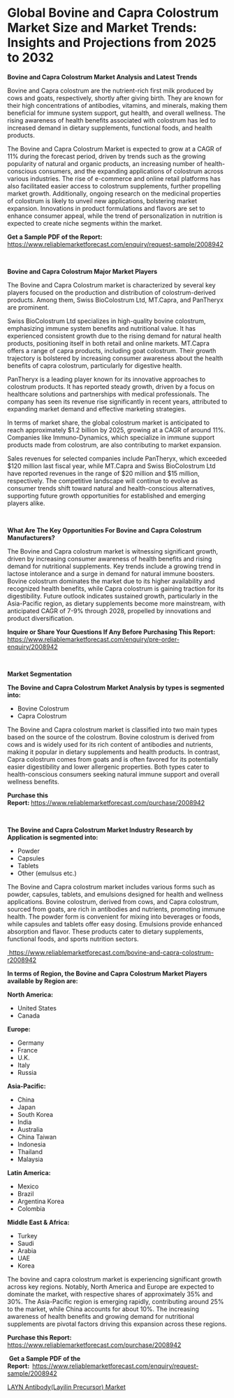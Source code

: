 <p><h1>Global Bovine and Capra Colostrum Market Size and Market Trends: Insights and Projections from 2025 to 2032</h1></p><p><strong>Bovine and Capra Colostrum Market Analysis and Latest Trends</strong></p>
<p><p>Bovine and Capra colostrum are the nutrient-rich first milk produced by cows and goats, respectively, shortly after giving birth. They are known for their high concentrations of antibodies, vitamins, and minerals, making them beneficial for immune system support, gut health, and overall wellness. The rising awareness of health benefits associated with colostrum has led to increased demand in dietary supplements, functional foods, and health products.</p><p>The Bovine and Capra Colostrum Market is expected to grow at a CAGR of 11% during the forecast period, driven by trends such as the growing popularity of natural and organic products, an increasing number of health-conscious consumers, and the expanding applications of colostrum across various industries. The rise of e-commerce and online retail platforms has also facilitated easier access to colostrum supplements, further propelling market growth. Additionally, ongoing research on the medicinal properties of colostrum is likely to unveil new applications, bolstering market expansion. Innovations in product formulations and flavors are set to enhance consumer appeal, while the trend of personalization in nutrition is expected to create niche segments within the market.</p></p>
<p><strong>Get a Sample PDF of the Report:&nbsp;</strong> <a href="https://www.reliablemarketforecast.com/enquiry/request-sample/2008942?utm_campaign=3511&utm_medium=2&utm_source=Github&utm_content=ia&utm_term=29032025&utm_id=bovine-and-capra-colostrum">https://www.reliablemarketforecast.com/enquiry/request-sample/2008942</a></p>
<p>&nbsp;</p>
<p><strong>Bovine and Capra Colostrum Major Market Players</strong></p>
<p><p>The Bovine and Capra Colostrum market is characterized by several key players focused on the production and distribution of colostrum-derived products. Among them, Swiss BioColostrum Ltd, MT.Capra, and PanTheryx are prominent. </p><p>Swiss BioColostrum Ltd specializes in high-quality bovine colostrum, emphasizing immune system benefits and nutritional value. It has experienced consistent growth due to the rising demand for natural health products, positioning itself in both retail and online markets. MT.Capra offers a range of capra products, including goat colostrum. Their growth trajectory is bolstered by increasing consumer awareness about the health benefits of capra colostrum, particularly for digestive health.</p><p>PanTheryx is a leading player known for its innovative approaches to colostrum products. It has reported steady growth, driven by a focus on healthcare solutions and partnerships with medical professionals. The company has seen its revenue rise significantly in recent years, attributed to expanding market demand and effective marketing strategies. </p><p>In terms of market share, the global colostrum market is anticipated to reach approximately $1.2 billion by 2025, growing at a CAGR of around 11%. Companies like Immuno-Dynamics, which specialize in immune support products made from colostrum, are also contributing to market expansion.</p><p>Sales revenues for selected companies include PanTheryx, which exceeded $120 million last fiscal year, while MT.Capra and Swiss BioColostrum Ltd have reported revenues in the range of $20 million and $15 million, respectively. The competitive landscape will continue to evolve as consumer trends shift toward natural and health-conscious alternatives, supporting future growth opportunities for established and emerging players alike.</p></p>
<p>&nbsp;</p>
<p><strong>What Are The Key Opportunities For Bovine and Capra Colostrum Manufacturers?</strong></p>
<p><p>The Bovine and Capra colostrum market is witnessing significant growth, driven by increasing consumer awareness of health benefits and rising demand for nutritional supplements. Key trends include a growing trend in lactose intolerance and a surge in demand for natural immune boosters. Bovine colostrum dominates the market due to its higher availability and recognized health benefits, while Capra colostrum is gaining traction for its digestibility. Future outlook indicates sustained growth, particularly in the Asia-Pacific region, as dietary supplements become more mainstream, with anticipated CAGR of 7-9% through 2028, propelled by innovations and product diversification.</p></p>
<p><strong>Inquire or Share Your Questions If Any Before Purchasing This Report:</strong> <a href="https://www.reliablemarketforecast.com/enquiry/pre-order-enquiry/2008942?utm_campaign=3511&utm_medium=2&utm_source=Github&utm_content=ia&utm_term=29032025&utm_id=bovine-and-capra-colostrum">https://www.reliablemarketforecast.com/enquiry/pre-order-enquiry/2008942</a></p>
<p>&nbsp;</p>
<p><strong>Market Segmentation</strong></p>
<p><strong>The Bovine and Capra Colostrum Market Analysis by types is segmented into:</strong></p>
<p><ul><li>Bovine Colostrum</li><li>Capra Colostrum</li></ul></p>
<p><p>The Bovine and Capra colostrum market is classified into two main types based on the source of the colostrum. Bovine colostrum is derived from cows and is widely used for its rich content of antibodies and nutrients, making it popular in dietary supplements and health products. In contrast, Capra colostrum comes from goats and is often favored for its potentially easier digestibility and lower allergenic properties. Both types cater to health-conscious consumers seeking natural immune support and overall wellness benefits.</p></p>
<p><strong>Purchase this Report:&nbsp;</strong><a href="https://www.reliablemarketforecast.com/purchase/2008942?utm_campaign=3511&utm_medium=2&utm_source=Github&utm_content=ia&utm_term=29032025&utm_id=bovine-and-capra-colostrum">https://www.reliablemarketforecast.com/purchase/2008942</a></p>
<p>&nbsp;</p>
<p><strong>The Bovine and Capra Colostrum Market Industry Research by Application is segmented into:</strong></p>
<p><ul><li>Powder</li><li>Capsules</li><li>Tablets</li><li>Other (emulsus etc.)</li></ul></p>
<p><p>The Bovine and Capra colostrum market includes various forms such as powder, capsules, tablets, and emulsions designed for health and wellness applications. Bovine colostrum, derived from cows, and Capra colostrum, sourced from goats, are rich in antibodies and nutrients, promoting immune health. The powder form is convenient for mixing into beverages or foods, while capsules and tablets offer easy dosing. Emulsions provide enhanced absorption and flavor. These products cater to dietary supplements, functional foods, and sports nutrition sectors.</p></p>
<p><a href="https://www.reliablemarketforecast.com/bovine-and-capra-colostrum-r2008942?utm_campaign=3511&utm_medium=2&utm_source=Github&utm_content=ia&utm_term=29032025&utm_id=bovine-and-capra-colostrum">&nbsp;https://www.reliablemarketforecast.com/bovine-and-capra-colostrum-r2008942</a></p>
<p><strong>In terms of Region, the Bovine and Capra Colostrum Market Players available by Region are:</strong></p>
<p>
    <p> <strong> North America: </strong>
        <ul>
            <li>United States</li>
            <li>Canada</li>
        </ul>
        </p> 
    <p> <strong> Europe: </strong>
        <ul>
            <li>Germany</li>
            <li>France</li>
            <li>U.K.</li>
            <li>Italy</li>
            <li>Russia</li>
        </ul>
        </p> 
    <p> <strong> Asia-Pacific: </strong>
        <ul>
            <li>China</li>
            <li>Japan</li>
            <li>South Korea</li>
            <li>India</li>
            <li>Australia</li>
            <li>China Taiwan</li>
            <li>Indonesia</li>
            <li>Thailand</li>
            <li>Malaysia</li>
        </ul>
        </p> 
    <p> <strong> Latin America: </strong>
        <ul>
            <li>Mexico</li>
            <li>Brazil</li>
            <li>Argentina Korea</li>
            <li>Colombia</li>
        </ul>
        </p> 
    <p> <strong> Middle East & Africa: </strong>
        <ul>
            <li>Turkey</li>
            <li>Saudi</li>
            <li>Arabia</li>
            <li>UAE</li>
            <li>Korea</li>
        </ul>
    </p>
    </p>
<p><p>The bovine and capra colostrum market is experiencing significant growth across key regions. Notably, North America and Europe are expected to dominate the market, with respective shares of approximately 35% and 30%. The Asia-Pacific region is emerging rapidly, contributing around 25% to the market, while China accounts for about 10%. The increasing awareness of health benefits and growing demand for nutritional supplements are pivotal factors driving this expansion across these regions.</p></p>
<p><strong>Purchase this Report: </strong><a href="https://www.reliablemarketforecast.com/purchase/2008942?utm_campaign=3511&utm_medium=2&utm_source=Github&utm_content=ia&utm_term=29032025&utm_id=bovine-and-capra-colostrum">https://www.reliablemarketforecast.com/purchase/2008942</a></p>
<p>&nbsp;<strong>Get a Sample PDF of the Report:&nbsp;&nbsp;</strong><a href="https://www.reliablemarketforecast.com/enquiry/request-sample/2008942?utm_campaign=3511&utm_medium=2&utm_source=Github&utm_content=ia&utm_term=29032025&utm_id=bovine-and-capra-colostrum">https://www.reliablemarketforecast.com/enquiry/request-sample/2008942</a></p>
<p><strong></strong></p>
<p><p><a href="https://github.com/beyeagamizjp/Market-Research-Report-List-1/blob/main/layn-antibodylayilin-precursor-market.md?utm_campaign=3511&utm_medium=2&utm_source=Github&utm_content=ia&utm_term=29032025&utm_id=bovine-and-capra-colostrum">LAYN Antibody(Layilin Precursor) Market</a></p></p>